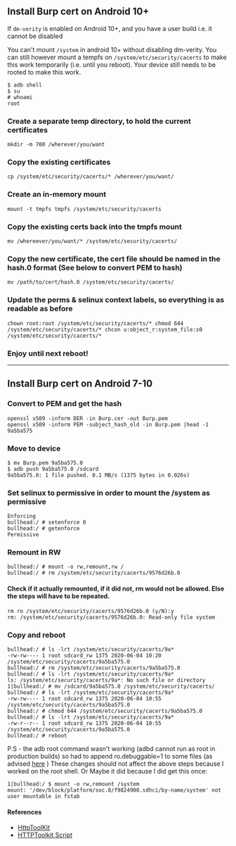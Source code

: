 
## Install Burp cert on Android 10+ 


If `dm-verity` is enabled on Android 10+, and you have a user build i.e. it cannot be disabled 

You can't mount `/system` in android 10+ without disabling dm-verity. You can still however mount a tempfs on `/system/etc/security/cacerts` to make this work temporarily (i.e. until you reboot). Your device still needs to be rooted to make this work.

```
$ adb shell
$ su
# whoami
root
```

### Create a separate temp directory, to hold the current certificates 

`mkdir -m 700 /wherever/you/want
`

### Copy the existing certificates

`cp /system/etc/security/cacerts/* /wherever/you/want/
`

### Create an in-memory mount

`mount -t tmpfs tmpfs /system/etc/security/cacerts
`

### Copy the existing certs back into the tmpfs mount

`mv /whereever/you/want/* /system/etc/security/cacerts/
`

### Copy the new certificate, the cert file should be named in the hash.0 format (See below to convert PEM to hash)

`mv /path/to/cert/hash.0 /system/etc/security/cacerts/
`

### Update the perms & selinux context labels, so everything is as readable as before

`
chown root:root /system/etc/security/cacerts/*
chmod 644 /system/etc/security/cacerts/*
chcon u:object_r:system_file:s0 /system/etc/security/cacerts/*
`

### Enjoy until next reboot! 

-----------------------------------------------------------------------------------------------


## Install Burp cert on Android 7-10 

### Convert to PEM and get the hash

```
openssl x509 -inform DER -in Burp.cer -out Burp.pem
openssl x509 -inform PEM -subject_hash_old -in Burp.pem |head -1
9a5ba575
```

### Move to device

```
$ mv Burp.pem 9a5ba575.0
$ adb push 9a5ba575.0 /sdcard
9a5ba575.0: 1 file pushed. 0.1 MB/s (1375 bytes in 0.026s)
```

### Set selinux to permissive in order to mount the /system as permissive

```bullhead:/ # getenforce
Enforcing
bullhead:/ # setenforce 0
bullhead:/ # getenforce                                                                                                                                               
Permissive
```

### Remount in RW

```
bullhead:/ # mount -o rw,remount,rw /
bullhead:/ # rm /system/etc/security/cacerts/9576d26b.0                                                                                                             

```

#### Check if it actually remounted, if it did not, rm would not be allowed. Else the steps will have to be repeated.

```
rm ro /system/etc/security/cacerts/9576d26b.0 (y/N):y
rm: /system/etc/security/cacerts/9576d26b.0: Read-only file system
```

### Copy and reboot

```
bullhead:/ # ls -lrt /system/etc/security/cacerts/9a*
-rw-rw---- 1 root sdcard_rw 1375 2020-06-04 10:20 /system/etc/security/cacerts/9a5ba575.0
bullhead:/ # rm /system/etc/security/cacerts/9a5ba575.0
bullhead:/ # ls -lrt /system/etc/security/cacerts/9a*                                                                                                                 
ls: /system/etc/security/cacerts/9a*: No such file or directory
1|bullhead:/ # mv /sdcard/9a5ba575.0 /system/etc/security/cacerts/                                                                                                    
bullhead:/ # ls -lrt /system/etc/security/cacerts/9a*                                                                                                                 
-rw-rw---- 1 root sdcard_rw 1375 2020-06-04 10:55 /system/etc/security/cacerts/9a5ba575.0
bullhead:/ # chmod 644 /system/etc/security/cacerts/9a5ba575.0
bullhead:/ # ls -lrt /system/etc/security/cacerts/9a*                                                                                                                 
-rw-r--r-- 1 root sdcard_rw 1375 2020-06-04 10:55 /system/etc/security/cacerts/9a5ba575.0
bullhead:/ # reboot
```

P.S - the adb root command wasn't working (adbd cannot run as root in production builds) so had to append ro.debuggable=1 to some files (as advised [here](https://stackoverflow.com/questions/25477424/adb-shell-su-works-but-adb-root-does-not) ) 
These changes should not affect the above steps because I worked on the root shell.  Or Maybe it did because I did get this once:
```
1|bullhead:/ $ mount -o rw,remount /system
mount: '/dev/block/platform/soc.0/f9824900.sdhci/by-name/system' not user mountable in fstab
```

#### References 
- [HttpToolKit](https://httptoolkit.tech/docs/guides/android/#adb-interception)
- [HTTPToolkit Script](https://github.com/httptoolkit/httptoolkit-server/blob/master/src/interceptors/android/adb-commands.ts#L206)



